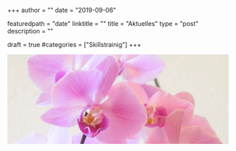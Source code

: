 +++
author = ""
date = "2019-09-06"

featuredpath = "date"
linktitle = ""
title = "Aktuelles"
type = "post"
description = ""

draft = true
#categories = ["Skillstrainig"]
+++




<img src="/img/Orchidee840341.webp" >